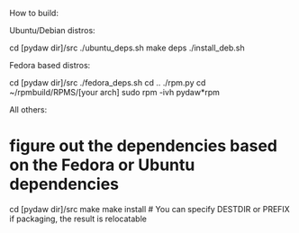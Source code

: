 How to build:

Ubuntu/Debian distros:

cd [pydaw dir]/src
./ubuntu_deps.sh
make deps
./install_deb.sh

Fedora based distros:

cd [pydaw dir]/src
./fedora_deps.sh
cd ..
./rpm.py
cd ~/rpmbuild/RPMS/[your arch]
sudo rpm -ivh pydaw*rpm

All others:

# figure out the dependencies based on the Fedora or Ubuntu dependencies

cd [pydaw dir]/src
make
make install  # You can specify DESTDIR or PREFIX if packaging, the result is relocatable
